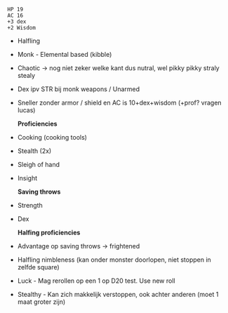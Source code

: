 ```
HP 19
AC 16
+3 dex
+2 Wisdom
```

- Halfling
- Monk - Elemental based  (kibble)
- Chaotic -> nog niet zeker welke kant dus nutral, wel pikky pikky straly stealy
- Dex ipv STR bij monk weapons / Unarmed
- Sneller zonder armor / shield en AC is 10+dex+wisdom  (+prof? vragen lucas)

 
  **Proficiencies**
- Cooking (cooking tools)
- Stealth (2x)
- Sleigh of hand
- Insight

  **Saving throws**
- Strength
- Dex

  **Halfing proficiencies**
- Advantage op saving throws -> frightened
- Halfling nimbleness (kan onder monster doorlopen, niet stoppen in zelfde square)
- Luck - Mag rerollen op een 1 op D20 test.  Use new roll
- Stealthy - Kan zich makkelijk verstoppen, ook achter anderen (moet 1 maat groter zijn)






